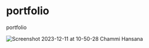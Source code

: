 # portfolio
portfolio

![Screenshot 2023-12-11 at 10-50-28 Chammi Hansana](https://github.com/chammi-hansana/portfolio/assets/84610582/61610ab1-8f02-441c-8942-81c86219e6b7)
